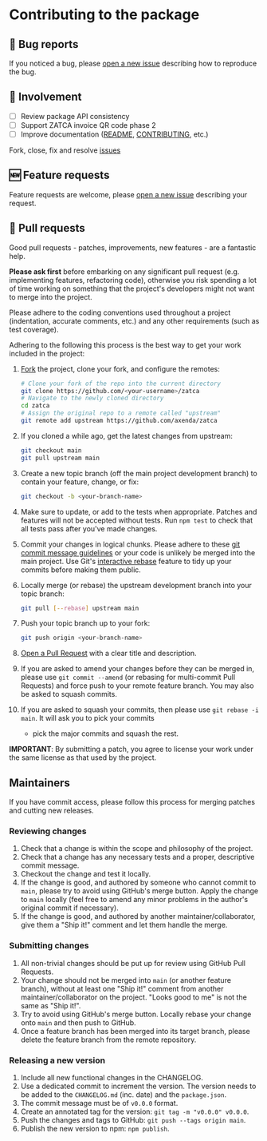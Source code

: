 # Contributing to the package

## 🐛 Bug reports

If you noticed a bug, please [open a new issue](https://github.com/axenda/zatca/issues/new) describing how to reproduce
the bug.

## 🦾 Involvement

- [ ] Review package API consistency
- [ ] Support ZATCA invoice QR code phase 2
- [ ] Improve documentation ([README](README.md), [CONTRIBUTING](CONTRIBUTING.md), etc.)

Fork, close, fix and resolve [issues](https://github.com/axenda/zatca/issues)

## 🆕 Feature requests

Feature requests are welcome, please [open a new issue](https://github.com/axenda/zatca/issues/new) describing your
request.

<a name="pull-requests"></a>

## 🤝 Pull requests

Good pull requests - patches, improvements, new features - are a fantastic help.

**Please ask first** before embarking on any significant pull request (e.g. implementing features, refactoring code),
otherwise you risk spending a lot of time working on something that the project's developers might not want to merge
into the project.

Please adhere to the coding conventions used throughout a project (indentation, accurate comments, etc.) and any other
requirements (such as test coverage).

Adhering to the following this process is the best way to get your work included in the project:

1. [Fork](http://help.github.com/fork-a-repo/) the project, clone your fork, and configure the remotes:

   ```bash
   # Clone your fork of the repo into the current directory
   git clone https://github.com/<your-username>/zatca
   # Navigate to the newly cloned directory
   cd zatca
   # Assign the original repo to a remote called "upstream"
   git remote add upstream https://github.com/axenda/zatca
   ```

2. If you cloned a while ago, get the latest changes from upstream:

   ```bash
   git checkout main
   git pull upstream main
   ```

3. Create a new topic branch (off the main project development branch) to contain your feature, change, or fix:

   ```bash
   git checkout -b <your-branch-name>
   ```

4. Make sure to update, or add to the tests when appropriate. Patches and features will not be accepted without tests.
   Run `npm test` to check that all tests pass after you've made changes.

5. Commit your changes in logical chunks. Please adhere to
   these [git commit message guidelines](http://tbaggery.com/2008/04/19/a-note-about-git-commit-messages.html)
   or your code is unlikely be merged into the main project. Use Git's
   [interactive rebase](https://help.github.com/articles/interactive-rebase)
   feature to tidy up your commits before making them public.

6. Locally merge (or rebase) the upstream development branch into your topic branch:

   ```bash
   git pull [--rebase] upstream main
   ```

7. Push your topic branch up to your fork:

   ```bash
   git push origin <your-branch-name>
   ```

8. [Open a Pull Request](https://help.github.com/articles/using-pull-requests/)
   with a clear title and description.

9. If you are asked to amend your changes before they can be merged in, please use `git commit --amend` (or rebasing for
   multi-commit Pull Requests) and force push to your remote feature branch. You may also be asked to squash commits.

10. If you are asked to squash your commits, then please use `git rebase -i main`. It will ask you to pick your commits
    - pick the major commits and squash the rest.

**IMPORTANT**: By submitting a patch, you agree to license your work under the same license as that used by the project.

<a name="maintainers"></a>

## Maintainers

If you have commit access, please follow this process for merging patches and cutting new releases.

### Reviewing changes

1. Check that a change is within the scope and philosophy of the project.
2. Check that a change has any necessary tests and a proper, descriptive commit message.
3. Checkout the change and test it locally.
4. If the change is good, and authored by someone who cannot commit to
   `main`, please try to avoid using GitHub's merge button. Apply the change to `main` locally (feel free to amend any
   minor problems in the author's original commit if necessary).
5. If the change is good, and authored by another maintainer/collaborator, give them a "Ship it!" comment and let them
   handle the merge.

### Submitting changes

1. All non-trivial changes should be put up for review using GitHub Pull Requests.
2. Your change should not be merged into `main` (or another feature branch), without at least one "Ship it!" comment
   from another maintainer/collaborator on the project. "Looks good to me" is not the same as "Ship it!".
3. Try to avoid using GitHub's merge button. Locally rebase your change onto
   `main` and then push to GitHub.
4. Once a feature branch has been merged into its target branch, please delete the feature branch from the remote
   repository.

### Releasing a new version

1. Include all new functional changes in the CHANGELOG.
2. Use a dedicated commit to increment the version. The version needs to be added to the `CHANGELOG.md` (inc. date) and
   the `package.json`.
3. The commit message must be of `v0.0.0` format.
4. Create an annotated tag for the version: `git tag -m "v0.0.0" v0.0.0`.
5. Push the changes and tags to GitHub: `git push --tags origin main`.
6. Publish the new version to npm: `npm publish`.
